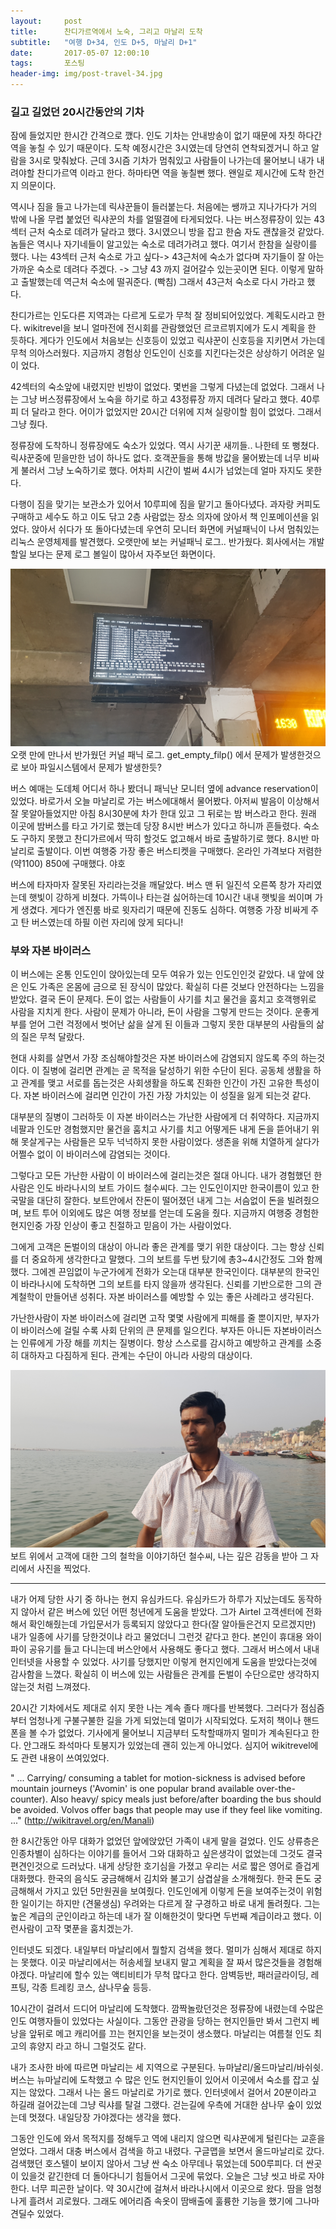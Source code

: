```yaml
---          
layout:	    post          
title:      찬디가르역에서 노숙, 그리고 마날리 도착 	    
subtitle:   "여행 D+34, 인도 D+5, 마날리 D+1"          
date:       2017-05-07 12:00:10   
tags:       포스팅          
header-img: img/post-travel-34.jpg
---          
```


### 길고 길었던 20시간동안의 기차

잠에 들었지만 한시간 간격으로 깼다. 인도 기차는 안내방송이 없기 때문에 자칫 하다간 역을 놓칠 수 있기 때문이다. 도착 예정시간은 3시였는데 당연히 연착되겠거니 하고 알람을 3시로 맞춰놨다. 근데 3시즘 기차가 멈춰있고 사람들이 나가는데 물어보니 내가 내려야할 찬디가르역 이라고 한다. 하마타면 역을 놓칠뻔 했다. 왠일로 제시간에 도착 한건지 의문이다.

역시나 짐을 들고 나가는데 릭샤꾼들이 들러붙는다. 처음에는 쌩까고 지나가다가 거의 밖에 나올 무렵 붙었던 릭샤꾼의 차를 얼떨결에 타게되었다. 나는 버스정류장이 있는 43섹터 근처 숙소로 데려가 달라고 했다. 3시였으니 방을 잡고 한숨 자도 괜찮을것 같았다. 놈들은 역시나 자기네들이 알고있는 숙소로 데려가려고 했다. 여기서 한참을 실랑이를 했다. 나는 43섹터 근처 숙소로 가고 싶다-> 43근처에 숙소가 없다며 자기들이 잘 아는 가까운 숙소로 데려다 주겠다. -> 그냥 43 까지 걸어갈수 있는곳이면 된다. 이렇게 말하고 출발했는데 역근처 숙소에 떨궈준다. (빡침) 그래서 43근처 숙소로 다시 가라고 했다.

찬디가르는 인도다른 지역과는 다르게 도로가 무척 잘 정비되어있었다. 계획도시라고 한다. wikitrevel을 보니 얼마전에 전시회를 관람했었던 르코르뷔지에가 도시 계획을 한 듯하다. 게다가 인도에서 처음보는 신호등이 있었고 릭샤꾼이 신호등을 지키면서 가는데 무척 의아스러웠다. 지금까지 경험상 인도인이 신호를 지킨다는것은 상상하기 어려운 일이 었다.

42섹터의 숙소앞에 내렸지만 빈방이 없었다. 몇번을 그렇게 다녔는데 없었다. 그래서 나는 그냥 버스정류장에서 노숙을 하기로 하고 43정류장 까지 데려다 달라고 했다. 40루피 더 달라고 한다. 어이가 없었지만 20시간 더위에 지쳐 실랑이할 힘이 없었다. 그래서 그냥 줬다.

정류장에 도착하니 정류장에도 숙소가 있었다. 역시 사기꾼 새끼들.. 나한테 또 뻥쳤다. 릭샤꾼중에 믿을만한 넘이 하나도 없다. 호객꾼들을 통해 방값을 물어봤는데 너무 비싸게 불러서 그냥 노숙하기로 했다. 어차피 시간이 벌써 4시가 넘었는데 얼마 자지도 못한다.

다행이 짐을 맞기는 보관소가 있어서 10루피에 짐을 맡기고 돌아다녔다. 과자랑 커피도 구매하고 세수도 하고 이도 닦고 2층 사람없는 장소 의자에 앉아서 책 인포메이션을 읽었다. 앉아서 쉬다가 또 돌아다녔는데 우연히 모니터 화면에 커널패닉이 나서 멈춰있는 리눅스 운영체제를 발견했다. 오랫만에 보는 커널패닉 로그.. 반가웠다. 회사에서는 개발할일 보다는 문제 로그 볼일이 많아서 자주보던 화면이다.

![](/img/170507-kernelpanic.jpg)
오랫 만에 만나서 반가웠던 커널 패닉 로그. get_empty_filp() 에서 문제가 발생한것으로 보아 파일시스템에서 문제가 발생한듯?

버스 예매는 도데체 어디서 하나 봤더니 패닉난 모니터 옆에 advance reservation이 있었다. 바로가서 오늘 마날리로 가는 버스에대해서 물어봤다. 아저씨 발음이 이상해서 잘 못알아들었지만 아침 8시30분에 차가 한대 있고 그 뒤로는 밤 버스라고 한다. 원래 이곳에 밤버스를 타고 가기로 했는데 당장 8시반 버스가 있다고 하니까 흔들렸다. 숙소도 구하지 못했고 찬디가르에서 딱히 할것도 없고해서 바로 출발하기로 했다. 8시반 마날리로 출발이다. 이번 여행중 가장 좋은 버스티켓을 구매했다. 온라인 가격보다 저렴한(약1100) 850에 구매했다. 야호

버스에 타자마자 잘못된 자리라는것을 깨달았다. 버스 맨 뒤 일진석 오른쪽 창가 자리였는데 햇빛이 강하게 비쳤다. 가뜩이나 타는걸 싫어하는데 10시간 내내 햇빛을 쐬이며 가게 생겼다. 게다가 엔진룸 바로 윗자리기 때문에 진동도 심하다. 여행중 가장 비싸게 주고 탄 버스였는데 하필 이런 자리에 앉게 되다니!

### 부와 자본 바이러스

이 버스에는 온통 인도인이 앉아있는데 모두 여유가 있는 인도인인것 같았다. 내 앞에 앉은 인도 가족은 온몸에 금으로 된 장식이 많았다. 확실히 다른 것보다 안전하다는 느낌을 받았다. 결국 돈이 문제다. 돈이 없는 사람들이 사기를 치고 물건을 훔치고 호객행위로 사람을 지치게 한다. 사람이 문제가 아니라, 돈이 사람을 그렇게 만드는 것이다. 운좋게 부를 얻어 그런 걱정에서 벗어난 삶을 살게 된 이들과 그렇지 못한 대부분의 사람들의 삶의 질은 무척 달랐다.

현대 사회를 살면서 가장 조심해야할것은 자본 바이러스에 감염되지 않도록 주의 하는것이다. 이 질병에 걸리면 관계는 곧 목적을 달성하기 위한 수단이 된다. 공동체 생활을 하고 관계를 맺고 서로를 돕는것은 사회생활을 하도록 진화한 인간이 가진 고유한 특성이다. 자본 바이러스에 걸리면 인간이 가진 가장 가치있는 이 성질을 잃게 되는것 같다.

대부분의 질병이 그러하듯 이 자본 바이러스는 가난한 사람에게 더 취약하다. 지금까지 네팔과 인도만 경험했지만 물건을 훔치고 사기를 치고 어떻게든 내게 돈을 뜯어내기 위해 못살게구는 사람들은 모두 넉넉하지 못한 사람이었다. 생존을 위해 치열하게 살다가 어쩔수 없이 이 바이러스에 감염되는 것이다.

그렇다고 모든 가난한 사람이 이 바이러스에 걸리는것은 절대 아니다. 내가 경험했던 한 사람은 인도 바라나시의 보트 가이드 철수씨다. 그는 인도인이지만 한국이름이 있고 한국말을 대단히 잘한다. 보트안에서 잔돈이 떨어졌던 내게 그는 서슴없이 돈을 빌려줬으며, 보트 투어 이외에도 많은 여행 정보를 얻는데 도움을 줬다. 지금까지 여행중 경험한 현지인중 가장 인상이 좋고 친절하고 믿음이 가는 사람이었다.

그에게 고객은 돈벌이의 대상이 아니라 좋은 관계를 맺기 위한 대상이다. 그는 항상 신뢰를 더 중요하게 생각한다고 말했다. 그의 보트를 두번 탔기에 총3~4시간정도 그와 함께했다. 그에겐 끈임없이 누군가에게 전화가 오는대 대부분 한국인이다. 대부분의 한국인이 바라나시에 도착하면 그의 보트를 타지 않을까 생각된다. 신뢰를 기반으로한 그의 관계철학이 만들어낸 성취다. 자본 바이러스를 예방할 수 있는 좋은 사례라고 생각된다.

가난한사람이 자본 바이러스에 걸리면 고작 몇몇 사람에게 피해를 줄 뿐이지만, 부자가 이 바이러스에 걸릴 수록 사회 단위의 큰 문제를 일으킨다. 부자든 아니든 자본바이러스는 인류에게 가장 해를 끼치는 질병이다. 항상 스스로를 감시하고 예방하고 관계를 소중히 대하자고 다짐하게 된다. 관계는 수단이 아니라 사랑의 대상이다.

![](/img/170507-chulsu.jpg)
보트 위에서 고객에 대한 그의 철학을 이야기하던 철수씨, 나는 깊은 감동을 받아 그 자리에서 사진을 찍었다.

----

내가 어제 당한 사기 중 하나는 현지 유심카드다. 유심카드가 하루가 지났는데도 동작하지 않아서 같은 버스에 있던 어떤 청년에게 도움을 받았다. 그가 Airtel 고객센터에 전화해서 확인해줬는데 가입문서가 등록되지 않았다고 한다(잘 알아들은건지 모르겠지만) 내가 일종에 사기를 당한것이냐 라고 물었더니 그런것 같다고 한다. 본인이 휴대용 와이파이 공유기를 들고 다니는데 버스안에서 사용해도 좋다고 했다. 그래서 버스에서 내내 인터넷을 사용할 수 있었다. 사기를 당했지만 이렇게 현지인에게 도움을 받았다는것에 감사함을 느꼈다. 확실히 이 버스에 있는 사람들은 관계를 돈벌이 수단으로만 생각하지 않는것 처럼 느껴졌다.

20시간 기차에서도 제대로 쉬지 못한 나는 계속 졸다 깨다를 반복했다. 그러다가 점심즘 부터 엄청나게 구불구불한 길을 가게 되었는데 멀미가 시작되었다. 도저히 책이나 핸드폰을 볼 수가 없었다. 기사에게 물어보니 지금부터 도착할때까지 멀미가 계속된다고 한다. 안그래도 좌석마다 토봉지가 있었는데 괜히 있는게 아니었다. 심지어 wikitrevel에도 관련 내용이 쓰여있었다.
>
" ... Carrying/ consuming a tablet for motion-sickness is advised before mountain journeys ('Avomin' is one popular brand available over-the-counter). Also heavy/ spicy meals just before/after boarding the bus should be avoided. Volvos offer bags that people may use if they feel like vomiting. ..." (http://wikitravel.org/en/Manali)

한 8시간동안 아무 대화가 없었던 앞에앉았던 가족이 내게 말을 걸었다. 인도 상류층은 인종차별이 심하다는 이야기를 들어서 그와 대화하고 싶은생각이 없었는데 그것도 결국 편견인것으로 드러났다. 내게 상당한 호기심을 가졌고 우리는 서로 짧은 영어로 즐겁게 대화했다. 한국의 음식도 궁금해해서 김치와 불고기 삼겹살을 소개해줬다. 한국 돈도 궁금해해서 가지고 있던 5만원권을 보여줬다. 인도인에게 이렇게 돈을 보여주는것이 위험한 일이기는 하지만 (견물생심) 우려와는 다르게 잘 구경하고 바로 내게 돌려줬다. 그는 높은 계급의 군인이라고 하는데 내가 잘 이해한것이 맞다면 두번째 계급이라고 했다. 이런사람이 고작 몇푼을 훔치겠는가.

인터넷도 되겠다. 내일부터 마날리에서 뭘할지 검색을 했다. 멀미가 심해서 제대로 하지는 못했다. 이곳 마날리에서는 허송세월 보내지 말고 계획을 잘 짜서 많은것들을 경험해야겠다. 마날리에 할수 있는 액티비티가 무척 많다고 한다. 암벽등반, 패러글라이딩, 레프팅, 각종 트레킹 코스, 삼나무숲 등등.

10시간이 걸려서 드디어 마날리에 도착했다. 깜짝놀랐던것은 정류장에 내렸는데 수많은 인도 여행자들이 있었다는 사실이다. 그동안 관광을 당하는 현지인들만 봐서 그런지 베낭을 앞뒤로 메고 캐리어를 끄는 현지인을 보는것이 생소했다. 마날리는 여름철 인도 최고의 휴양지 라고 하니 그럴것도 같다.

내가 조사한 바에 따르면 마날리는 세 지역으로 구분된다. 뉴마날리/올드마날리/바쉬쉿. 버스는 뉴마날리에 도착했고 수 많은 인도 현지인들이 있어서 이곳에서 숙소를 잡고 싶지는 않았다. 그래서 나는 올드 마날리로 가기로 했다. 인터넷에서 걸어서 20분이라고 하길래 걸어갔는데 그냥 릭샤를 탈걸 그랬다. 걷는길에 우측에 거대한 삼나무 숲이 있었는데 멋졌다. 내일당장 가야겠다는 생각을 했다.

그동안 인도에 와서 목적지를 정해두고 역에 내리지 않으면 릭샤꾼에게 털린다는 교훈을 얻었다. 그래서 대충 버스에서 검색을 하고 내렸다. 구글맵을 보면서 올드마날리로 갔다. 검색했던 호스텔이 보이지 않아서 그냥 싼 숙소 아무데나 묶었는데 500루피다. 더 싼곳이 있을것 같긴한데 더 돌아다니기 힘들어서 그곳에 묶었다. 오늘은 그냥 씻고 바로 자야한다. 너무 피곤한 날이다. 약 30시간에 걸쳐서 바라나시에서 이곳으로 왔다. 땀을 엄청나게 흘려서 괴로웠다. 그래도 에어리즘 속옷이 땀배출에 훌륭한 기능을 했기에 그나마 견딜수 있었다.  


